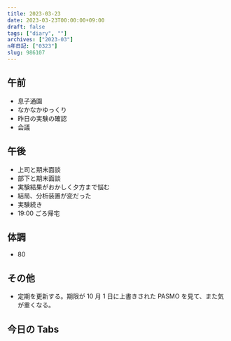 ```yaml
---
title: 2023-03-23
date: 2023-03-23T00:00:00+09:00
draft: false
tags: ["diary", ""]
archives: ["2023-03"]
n年日記: ["0323"]
slug: 986107
---
```


## 午前

- 息子通園
- なかなかゆっくり
- 昨日の実験の確認
- 会議

## 午後

- 上司と期末面談
- 部下と期末面談
- 実験結果がおかしく夕方まで悩む
- 結局、分析装置が変だった
- 実験続き
- 19:00 ごろ帰宅

## 体調

- 80

## その他

- 定期を更新する。期限が 10 月 1 日に上書きされた PASMO を見て、また気が重くなる。

## 今日の Tabs
